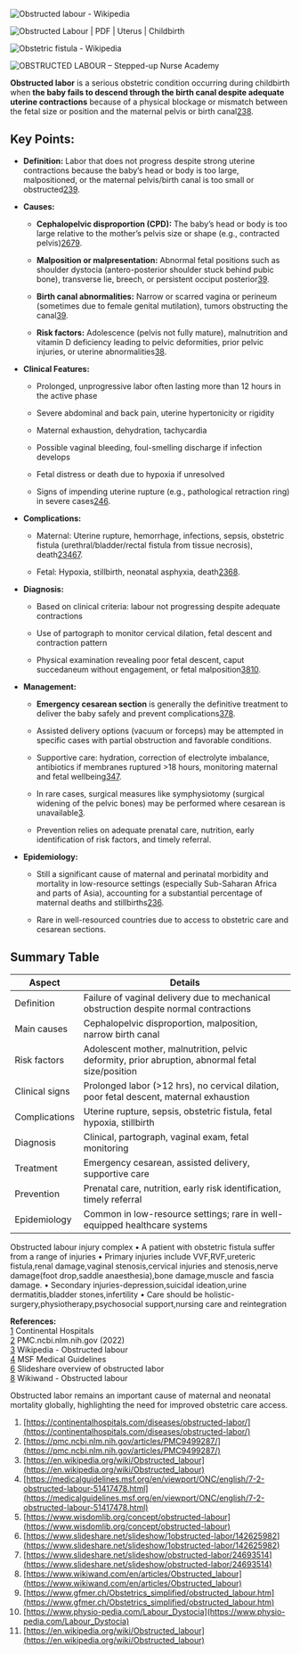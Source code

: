 ![Obstructed labour - Wikipedia](https://d2u1z1lopyfwlx.cloudfront.net/thumbnails/e25b39a3-a1ba-5d30-977f-646f5f57a476/01a84265-e09c-5682-92ce-681c89a1afe2.jpg)



![Obstructed Labour | PDF | Uterus | Childbirth](https://d2u1z1lopyfwlx.cloudfront.net/thumbnails/93049669-43b6-577b-bea7-63b499fb7e15/b5ab8d10-9bee-5b92-ad3e-cc24fdb954ea.jpg)

![Obstetric fistula - Wikipedia](https://d2u1z1lopyfwlx.cloudfront.net/thumbnails/5b4823be-9aef-5320-9563-5c4da62779be/01a84265-e09c-5682-92ce-681c89a1afe2.jpg)


![OBSTRUCTED LABOUR – Stepped-up Nurse Academy](https://d2u1z1lopyfwlx.cloudfront.net/thumbnails/521e7310-7ef1-5d63-aeba-efb3f8c904a1/7294b4df-a03c-5dd9-b59f-7c89bb24dccb.jpg)

**Obstructed labor** is a serious obstetric condition occurring during childbirth when **the baby fails to descend through the birth canal despite adequate uterine contractions** because of a physical blockage or mismatch between the fetal size or position and the maternal pelvis or birth canal[2](https://pmc.ncbi.nlm.nih.gov/articles/PMC9499287/)[3](https://en.wikipedia.org/wiki/Obstructed_labour)[8](https://www.wikiwand.com/en/articles/Obstructed_labour).

## Key Points:

- **Definition:** Labor that does not progress despite strong uterine contractions because the baby’s head or body is too large, malpositioned, or the maternal pelvis/birth canal is too small or obstructed[2](https://pmc.ncbi.nlm.nih.gov/articles/PMC9499287/)[3](https://en.wikipedia.org/wiki/Obstructed_labour)[9](https://www.gfmer.ch/Obstetrics_simplified/obstructed_labour.htm).
    
- **Causes:**
    
    - **Cephalopelvic disproportion (CPD):** The baby’s head or body is too large relative to the mother’s pelvis size or shape (e.g., contracted pelvis)[2](https://pmc.ncbi.nlm.nih.gov/articles/PMC9499287/)[6](https://www.slideshare.net/slideshow/1obstructed-labor/142625982)[7](https://www.slideshare.net/slideshow/obstructed-labor/24693514)[9](https://www.gfmer.ch/Obstetrics_simplified/obstructed_labour.htm).
        
    - **Malposition or malpresentation:** Abnormal fetal positions such as shoulder dystocia (antero-posterior shoulder stuck behind pubic bone), transverse lie, breech, or persistent occiput posterior[3](https://en.wikipedia.org/wiki/Obstructed_labour)[9](https://www.gfmer.ch/Obstetrics_simplified/obstructed_labour.htm).
        
    - **Birth canal abnormalities:** Narrow or scarred vagina or perineum (sometimes due to female genital mutilation), tumors obstructing the canal[3](https://en.wikipedia.org/wiki/Obstructed_labour)[9](https://www.gfmer.ch/Obstetrics_simplified/obstructed_labour.htm).
        
    - **Risk factors:** Adolescence (pelvis not fully mature), malnutrition and vitamin D deficiency leading to pelvic deformities, prior pelvic injuries, or uterine abnormalities[3](https://en.wikipedia.org/wiki/Obstructed_labour)[8](https://www.wikiwand.com/en/articles/Obstructed_labour).
        
- **Clinical Features:**
    
    - Prolonged, unprogressive labor often lasting more than 12 hours in the active phase
        
    - Severe abdominal and back pain, uterine hypertonicity or rigidity
        
    - Maternal exhaustion, dehydration, tachycardia
        
    - Possible vaginal bleeding, foul-smelling discharge if infection develops
        
    - Fetal distress or death due to hypoxia if unresolved
        
    - Signs of impending uterine rupture (e.g., pathological retraction ring) in severe cases[2](https://pmc.ncbi.nlm.nih.gov/articles/PMC9499287/)[4](https://medicalguidelines.msf.org/en/viewport/ONC/english/7-2-obstructed-labour-51417478.html)[6](https://www.slideshare.net/slideshow/1obstructed-labor/142625982).
        
- **Complications:**
    
    - Maternal: Uterine rupture, hemorrhage, infections, sepsis, obstetric fistula (urethral/bladder/rectal fistula from tissue necrosis), death[2](https://pmc.ncbi.nlm.nih.gov/articles/PMC9499287/)[3](https://en.wikipedia.org/wiki/Obstructed_labour)[4](https://medicalguidelines.msf.org/en/viewport/ONC/english/7-2-obstructed-labour-51417478.html)[6](https://www.slideshare.net/slideshow/1obstructed-labor/142625982)[7](https://www.slideshare.net/slideshow/obstructed-labor/24693514).
        
    - Fetal: Hypoxia, stillbirth, neonatal asphyxia, death[2](https://pmc.ncbi.nlm.nih.gov/articles/PMC9499287/)[3](https://en.wikipedia.org/wiki/Obstructed_labour)[6](https://www.slideshare.net/slideshow/1obstructed-labor/142625982)[8](https://www.wikiwand.com/en/articles/Obstructed_labour).
        
- **Diagnosis:**
    
    - Based on clinical criteria: labour not progressing despite adequate contractions
        
    - Use of partograph to monitor cervical dilation, fetal descent and contraction pattern
        
    - Physical examination revealing poor fetal descent, caput succedaneum without engagement, or fetal malposition[3](https://en.wikipedia.org/wiki/Obstructed_labour)[8](https://www.wikiwand.com/en/articles/Obstructed_labour)[10](https://www.physio-pedia.com/Labour_Dystocia).
        
- **Management:**
    
    - **Emergency cesarean section** is generally the definitive treatment to deliver the baby safely and prevent complications[3](https://en.wikipedia.org/wiki/Obstructed_labour)[7](https://www.slideshare.net/slideshow/obstructed-labor/24693514)[8](https://www.wikiwand.com/en/articles/Obstructed_labour).
        
    - Assisted delivery options (vacuum or forceps) may be attempted in specific cases with partial obstruction and favorable conditions.
        
    - Supportive care: hydration, correction of electrolyte imbalance, antibiotics if membranes ruptured >18 hours, monitoring maternal and fetal wellbeing[3](https://en.wikipedia.org/wiki/Obstructed_labour)[4](https://medicalguidelines.msf.org/en/viewport/ONC/english/7-2-obstructed-labour-51417478.html)[7](https://www.slideshare.net/slideshow/obstructed-labor/24693514).
        
    - In rare cases, surgical measures like symphysiotomy (surgical widening of the pelvic bones) may be performed where cesarean is unavailable[3](https://en.wikipedia.org/wiki/Obstructed_labour).
        
    - Prevention relies on adequate prenatal care, nutrition, early identification of risk factors, and timely referral.
        
- **Epidemiology:**
    
    - Still a significant cause of maternal and perinatal morbidity and mortality in low-resource settings (especially Sub-Saharan Africa and parts of Asia), accounting for a substantial percentage of maternal deaths and stillbirths[2](https://pmc.ncbi.nlm.nih.gov/articles/PMC9499287/)[3](https://en.wikipedia.org/wiki/Obstructed_labour)[6](https://www.slideshare.net/slideshow/1obstructed-labor/142625982).
        
    - Rare in well-resourced countries due to access to obstetric care and cesarean sections.
        

## Summary Table

|Aspect|Details|
|---|---|
|Definition|Failure of vaginal delivery due to mechanical obstruction despite normal contractions|
|Main causes|Cephalopelvic disproportion, malposition, narrow birth canal|
|Risk factors|Adolescent mother, malnutrition, pelvic deformity, prior abruption, abnormal fetal size/position|
|Clinical signs|Prolonged labor (>12 hrs), no cervical dilation, poor fetal descent, maternal exhaustion|
|Complications|Uterine rupture, sepsis, obstetric fistula, fetal hypoxia, stillbirth|
|Diagnosis|Clinical, partograph, vaginal exam, fetal monitoring|
|Treatment|Emergency cesarean, assisted delivery, supportive care|
|Prevention|Prenatal care, nutrition, early risk identification, timely referral|
|Epidemiology|Common in low-resource settings; rare in well-equipped healthcare systems|


Obstructed labour injury complex
• A patient with obstetric fistula suffer from a range of injuries
• Primary injuries include VVF,RVF,ureteric fistula,renal damage,vaginal
stenosis,cervical injuries and stenosis,nerve damage(foot drop,saddle
anaesthesia),bone damage,muscle and fascia damage.
• Secondary injuries-depression,suicidal ideation,urine
dermatitis,bladder stones,infertility
• Care should be holistic-surgery,physiotherapy,psychosocial
support,nursing care and reintegration

**References:**  
[1](https://continentalhospitals.com/diseases/obstructed-labor/) Continental Hospitals  
[2](https://pmc.ncbi.nlm.nih.gov/articles/PMC9499287/) PMC.ncbi.nlm.nih.gov (2022)  
[3](https://en.wikipedia.org/wiki/Obstructed_labour) Wikipedia - Obstructed labour  
[4](https://medicalguidelines.msf.org/en/viewport/ONC/english/7-2-obstructed-labour-51417478.html) MSF Medical Guidelines  
[6](https://www.slideshare.net/slideshow/1obstructed-labor/142625982) Slideshare overview of obstructed labor  
[8](https://www.wikiwand.com/en/articles/Obstructed_labour) Wikiwand - Obstructed labour

Obstructed labor remains an important cause of maternal and neonatal mortality globally, highlighting the need for improved obstetric care access.

1. [https://continentalhospitals.com/diseases/obstructed-labor/](https://continentalhospitals.com/diseases/obstructed-labor/)
2. [https://pmc.ncbi.nlm.nih.gov/articles/PMC9499287/](https://pmc.ncbi.nlm.nih.gov/articles/PMC9499287/)
3. [https://en.wikipedia.org/wiki/Obstructed_labour](https://en.wikipedia.org/wiki/Obstructed_labour)
4. [https://medicalguidelines.msf.org/en/viewport/ONC/english/7-2-obstructed-labour-51417478.html](https://medicalguidelines.msf.org/en/viewport/ONC/english/7-2-obstructed-labour-51417478.html)
5. [https://www.wisdomlib.org/concept/obstructed-labour](https://www.wisdomlib.org/concept/obstructed-labour)
6. [https://www.slideshare.net/slideshow/1obstructed-labor/142625982](https://www.slideshare.net/slideshow/1obstructed-labor/142625982)
7. [https://www.slideshare.net/slideshow/obstructed-labor/24693514](https://www.slideshare.net/slideshow/obstructed-labor/24693514)
8. [https://www.wikiwand.com/en/articles/Obstructed_labour](https://www.wikiwand.com/en/articles/Obstructed_labour)
9. [https://www.gfmer.ch/Obstetrics_simplified/obstructed_labour.htm](https://www.gfmer.ch/Obstetrics_simplified/obstructed_labour.htm)
10. [https://www.physio-pedia.com/Labour_Dystocia](https://www.physio-pedia.com/Labour_Dystocia)
11. [https://en.wikipedia.org/wiki/Obstructed_labour](https://en.wikipedia.org/wiki/Obstructed_labour)
